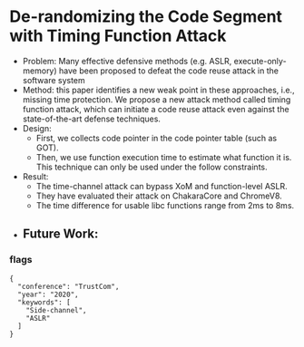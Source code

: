 # De-randomizing the Code Segment with Timing Function Attack

- Problem: Many effective defensive methods (e.g. ASLR, execute-only-memory) have been proposed to defeat the code reuse attack in the software system
- Method: this paper identifies a new weak point in these approaches, i.e., missing time protection. We propose a new attack method called timing function attack, which can initiate a code reuse attack even against the state-of-the-art defense techniques.
- Design: 
  - First, we collects code pointer in the code pointer table (such as GOT).
  - Then, we use function execution time to estimate what function it is. This technique can only be used under the follow constraints.
- Result: 
  - The time-channel attack can bypass XoM and function-level ASLR. 
  - They have evaluated their attack on ChakaraCore and ChromeV8.
  - The time difference for usable libc functions range from 2ms to 8ms.
- Future Work:
  - 


### flags
```
{
  "conference": "TrustCom",
  "year": "2020",
  "keywords": [
    "Side-channel",
    "ASLR"
  ]
}
```
